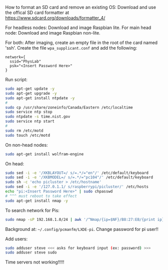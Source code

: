 How to format an SD card and remove an existing OS: Download and use the offical SD card formatter at https://www.sdcard.org/downloads/formatter_4/

For headless nodes: Download and image Raspbian lite.
For main head node: Download and image Raspbian non-lite.

For both:
After imaging, create an empty file in the root of the card named 'ssh'.
Create the file `wpa_supplicant.conf` and add the following:
```
network={
  ssid="PhysLab"
  psk="<Insert Password Here>"
}
```


Run script:
```bash
sudo apt-get update -y
sudo apt-get upgrade -y
sudo apt-get install ntpdate -y
#
sudo cp /usr/share/zoneinfo/Canada/Eastern /etc/localtime
sudo service ntp stop
sudo ntpdate -s time.nist.gov
sudo service ntp start
#
sudo rm /etc/motd
sudo touch /etc/motd
```

On non-head nodes:
```bash
sudo apt-get install wolfram-engine
```

On head:
```bash
sudo sed -i -e '/XKBLAYOUT=/ s/=.*/="en"/' /etc/default/keyboard
sudo sed -i -e '/XKBMODEL=/ s/=.*/="pc104"/' /etc/default/keyboard
sudo sh -c 'echo picluster > /etc/hostname'
sudo sed -i -e '/127.0.1.1/ s/raspberrypi/picluster/' /etc/hosts
echo "pi:<Insert Password Here>" | sudo chpasswd
# ^^^ must reboot to take effect
sudo apt-get install nmap -y
```



To search network for Pis:
```bash
sudo nmap -sP 192.168.1.0/24 | awk '/^Nmap/{ip=$NF}/B8:27:EB/{print ip}'
```


Background at: `~/.config/pcmanfm/LXDE-pi`.
Change password for pi user!!


Add users:
```bash
sudo adduser steve <<< asks for keyboard input (ex: password) >>>
sudo adduser steve sudo
```


Time servers not working!!!!!
